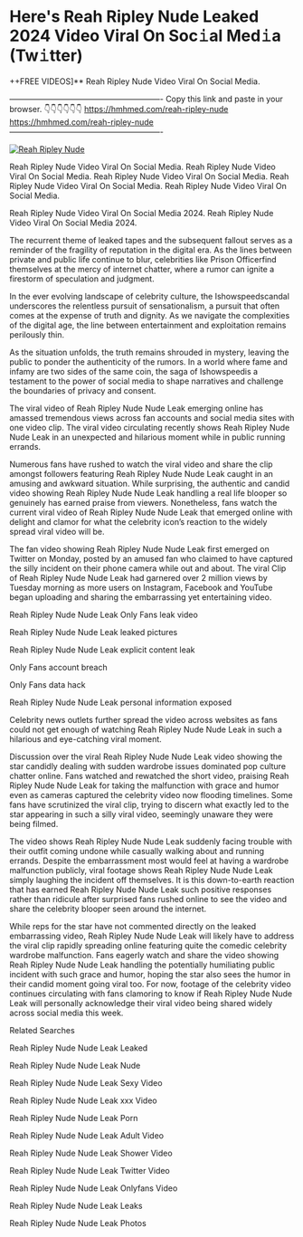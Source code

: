 # Here's Reah Ripley Nude Leaked 2024 Video Viral On Soc𝚒al Med𝚒a (Tw𝚒tter)

++FREE VIDEOS]** Reah Ripley Nude Video Viral On Social Media.

———————————————————-
Copy this link and paste in your browser.
👇👇👇👇👇👇
https://hmhmed.com/reah-ripley-nude
https://hmhmed.com/reah-ripley-nude
———————————————————-

[![Reah Ripley Nude](https://i.imgur.com/dJHk4Zq.gif)](https://hmhmed.com/reah-ripley-nude)

Reah Ripley Nude Video Viral On Social Media. Reah Ripley Nude Video Viral On Social Media. Reah Ripley Nude Video Viral On Social Media. Reah Ripley Nude Video Viral On Social Media. Reah Ripley Nude Video Viral On Social Media.

Reah Ripley Nude Video Viral On Social Media 2024. Reah Ripley Nude Video Viral On Social Media 2024.

The recurrent theme of leaked tapes and the subsequent fallout serves as a reminder of the fragility of reputation in the digital era. As the lines between private and public life continue to blur, celebrities like Prison Officerfind themselves at the mercy of internet chatter, where a rumor can ignite a firestorm of speculation and judgment.

In the ever evolving landscape of celebrity culture, the Ishowspeedscandal underscores the relentless pursuit of sensationalism, a pursuit that often comes at the expense of truth and dignity. As we navigate the complexities of the digital age, the line between entertainment and exploitation remains perilously thin.

As the situation unfolds, the truth remains shrouded in mystery, leaving the public to ponder the authenticity of the rumors. In a world where fame and infamy are two sides of the same coin, the saga of Ishowspeedis a testament to the power of social media to shape narratives and challenge the boundaries of privacy and consent.

The viral video of Reah Ripley Nude Nude Leak emerging online has amassed tremendous views across fan accounts and social media sites with one video clip. The viral video circulating recently shows Reah Ripley Nude Nude Leak in an unexpected and hilarious moment while in public running errands.

Numerous fans have rushed to watch the viral video and share the clip amongst followers featuring Reah Ripley Nude Nude Leak caught in an amusing and awkward situation. While surprising, the authentic and candid video showing Reah Ripley Nude Nude Leak handling a real life blooper so genuinely has earned praise from viewers. Nonetheless, fans watch the current viral video of Reah Ripley Nude Nude Leak that emerged online with delight and clamor for what the celebrity icon’s reaction to the widely spread viral video will be.

The fan video showing Reah Ripley Nude Nude Leak first emerged on Twitter on Monday, posted by an amused fan who claimed to have captured the silly incident on their phone camera while out and about. The viral Clip of Reah Ripley Nude Nude Leak had garnered over 2 million views by Tuesday morning as more users on Instagram, Facebook and YouTube began uploading and sharing the embarrassing yet entertaining video.

Reah Ripley Nude Nude Leak Only Fans leak video

Reah Ripley Nude Nude Leak leaked pictures

Reah Ripley Nude Nude Leak explicit content leak

Only Fans account breach

Only Fans data hack

Reah Ripley Nude Nude Leak personal information exposed

Celebrity news outlets further spread the video across websites as fans could not get enough of watching Reah Ripley Nude Nude Leak in such a hilarious and eye-catching viral moment.

Discussion over the viral Reah Ripley Nude Nude Leak video showing the star candidly dealing with sudden wardrobe issues dominated pop culture chatter online. Fans watched and rewatched the short video, praising Reah Ripley Nude Nude Leak for taking the malfunction with grace and humor even as cameras captured the celebrity video now flooding timelines. Some fans have scrutinized the viral clip, trying to discern what exactly led to the star appearing in such a silly viral video, seemingly unaware they were being filmed.

The video shows Reah Ripley Nude Nude Leak suddenly facing trouble with their outfit coming undone while casually walking about and running errands. Despite the embarrassment most would feel at having a wardrobe malfunction publicly, viral footage shows Reah Ripley Nude Nude Leak simply laughing the incident off themselves. It is this down-to-earth reaction that has earned Reah Ripley Nude Nude Leak such positive responses rather than ridicule after surprised fans rushed online to see the video and share the celebrity blooper seen around the internet.

While reps for the star have not commented directly on the leaked embarrassing video, Reah Ripley Nude Nude Leak will likely have to address the viral clip rapidly spreading online featuring quite the comedic celebrity wardrobe malfunction. Fans eagerly watch and share the video showing Reah Ripley Nude Nude Leak handling the potentially humiliating public incident with such grace and humor, hoping the star also sees the humor in their candid moment going viral too. For now, footage of the celebrity video continues circulating with fans clamoring to know if Reah Ripley Nude Nude Leak will personally acknowledge their viral video being shared widely across social media this week.

Related Searches

Reah Ripley Nude Nude Leak Leaked

Reah Ripley Nude Nude Leak Nude

Reah Ripley Nude Nude Leak Sexy Video

Reah Ripley Nude Nude Leak xxx Video

Reah Ripley Nude Nude Leak Porn

Reah Ripley Nude Nude Leak Adult Video

Reah Ripley Nude Nude Leak Shower Video

Reah Ripley Nude Nude Leak Twitter Video

Reah Ripley Nude Nude Leak Onlyfans Video

Reah Ripley Nude Nude Leak Leaks

Reah Ripley Nude Nude Leak Photos